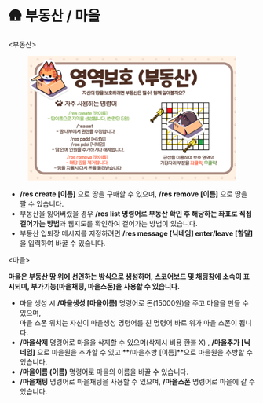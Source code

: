 # 🛖 부동산 / 마을

<부동산>

<figure><img src="../../.gitbook/assets/image (5) (2).png" alt=""><figcaption></figcaption></figure>

* **/res create \[이름]** 으로 땅을 구매할 수 있으며, **/res remove \[이름]** 으로 땅을 팔 수 있습니다.&#x20;
* 부동산을 잃어버렸을 경우 **/res list 명령어로 부동산 확인 후 해당하는 좌표로 직접 걸어가는 방법**과 웹지도를 확인하여 걸어가는 방법이 있습니다.
* 부동산 입퇴장 메시지를 지정하려면 **/res message \[닉네임] enter/leave \[할말]** 을 입력하여 바꿀 수 있습니다.



<마을>

**마을은 부동산 땅 위에 선언하는 방식으로 생성하며, 스코어보드 및 채팅창에 소속이 표시되며, 부가기능(마을채팅, 마을스폰)을 사용할 수 있습니다.**

* 마을 생성 시 **/마을생성 \[마을이름]** 명령어로 돈(15000원)을 주고 마을을 만들 수 있으며,\
  마을 스폰 위치는 자신이 마을생성 명령어를 친 명령어 바로 위가 마을 스폰이 됩니다.
* **/마을삭제** 명령어로 마을을 삭제할 수 있으며(삭제시 비용 환불 X) , **/마을추가 \[닉네임]** 으로 마을원을 추가할 수 있고 **/마을추방 \[이름]**으로 마을원을 추방할 수 있습니다.
* **/마을이름 (이름)** 명령어로 마을의 이름을 바꿀 수 있습니다.
* **/마을채팅** 명령어로 마을채팅을 사용할 수 있으며, **/마을스폰** 명령어로 마을에 갈 수 있습니다.



